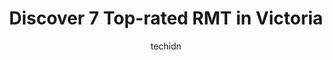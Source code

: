---
layout: ampstory
image: https://i0.wp.com/www.auto.or.id/wp-content/uploads/2023/06/victoria-massage-therapy-0-victoria-1686324061.jpeg?resize=640,853
author: techidn
featured: false
description: Victoria, British Columbia, Canada is a haven for RMT enthusiasts, boasting an impressive array of 7 top-notch establishments. Whether youre a seasoned connoisseur or simply curious to expl
title: Discover 7 Top-rated RMT in Victoria
cover:
   title: Discover 7 Top-rated RMT in Victoria
   subtitle: AUTO.OR.ID
   background: https://www.auto.or.id/wp-content/uploads/2023/06/victoria-massage-therapy-0-victoria-1686324061.jpeg

pages: 
 - layout: thirds
   top: <h1>#1 Thai Massage by Pat</h1>
   bottom: "<p>I have been here twice now and both times have been incredible experiences. The first time I took my sister and we both were soo happy with the massage (her standards are</p>"
   background: https://www.auto.or.id/wp-content/uploads/2023/06/victoria-massage-therapy-1-victoria-1686324062.jpeg
   backgroundblur: true
 - layout: thirds
   top: <h1>#2 Equilibrium Massage Therapy</h1>
   bottom: "<p>1121 Yates St #101, Victoria, BC V8V 3N1, Canada</p>"
   background: https://www.auto.or.id/wp-content/uploads/2023/06/victoria-massage-therapy-2-victoria-1686324063.jpeg
   cta:
      link: https://www.auto.or.id/discover-7-top-rated-rmt-in-victoria/
      text: Discover 7 Top-rated RMT in Victoria
 - layout: thirds
   top: <h1>#3 Rungs Thai Massage</h1>
   bottom: "<p>558A Fisgard St, Victoria, BC V8W 1R4, Canada</p>"
   background: https://images.unsplash.com/photo-1608585813346-61d43d84de94?ixlib=rb-4.0.3&ixid=MnwxMjA3fDB8MHxwaG90by1wYWdlfHx8fGVufDB8fHx8&auto=format&fit=crop&w=640&h=853&q=80
   cta:
      link: https://www.auto.or.id/discover-7-top-rated-rmt-in-victoria/
      text: Discover 7 Top-rated RMT in Victoria
 - layout: thirds
   top: <h1>#4 Big Feet 足王(Body Massage/Reflexology/Foot Massage/Acupuncture/按摩/마사지/ਮਾਲਸ਼/Mát Xa/マッサージ) DT Victoria, BC</h1>
   bottom: "<p>773 Fort St, Victoria, BC V8W 1H2, Canada</p>"
   background: https://images.unsplash.com/photo-1494697536454-6f39e2cc972d?ixlib=rb-4.0.3&ixid=MnwxMjA3fDB8MHxwaG90by1wYWdlfHx8fGVufDB8fHx8&auto=format&fit=crop&w=640&h=853&q=80
   cta:
      link: https://www.auto.or.id/discover-7-top-rated-rmt-in-victoria/
      text: Discover 7 Top-rated RMT in Victoria
 - layout: thirds
   top: <h1>#5 Remedy Wellness Centre</h1>
   bottom: "<p>214-852 Fort St, Victoria, BC V8W 1H8, Canada</p>"
   background: https://images.unsplash.com/photo-1575496917055-f23c822796eb?ixlib=rb-4.0.3&ixid=MnwxMjA3fDB8MHxwaG90by1wYWdlfHx8fGVufDB8fHx8&auto=format&fit=crop&w=640&h=853&q=80
   cta:
      link: https://www.auto.or.id/discover-7-top-rated-rmt-in-victoria/
      text: Discover 7 Top-rated RMT in Victoria
 - layout: thirds
   top: <h1>#6 Atlas Health Therapy</h1>
   bottom: "<p>1218 Langley St #1A, Victoria, BC V8W 1W2, Canada</p>"
   background: https://images.unsplash.com/photo-1508974576580-36a2f92ad3bc?ixlib=rb-4.0.3&ixid=MnwxMjA3fDB8MHxwaG90by1wYWdlfHx8fGVufDB8fHx8&auto=format&fit=crop&w=640&h=853&q=80
   cta:
      link: https://www.auto.or.id/discover-7-top-rated-rmt-in-victoria/
      text: Discover 7 Top-rated RMT in Victoria
 - layout: thirds
   top: <h1>#7 Kanokwan Thai Spa&Massage Victoria</h1>
   bottom: "<p>863 View St, Victoria, BC V8W 1K1, Canada</p>"
   background: https://images.unsplash.com/photo-1612593968469-d44a2e6ab5d2?ixlib=rb-4.0.3&ixid=MnwxMjA3fDB8MHxwaG90by1wYWdlfHx8fGVufDB8fHx8&auto=format&fit=crop&w=640&h=853&q=80
   cta:
      link: https://www.auto.or.id/discover-7-top-rated-rmt-in-victoria/
      text: Discover 7 Top-rated RMT in Victoria
 - layout: thirds
   middle: Continue reading...
   background: https://images.unsplash.com/photo-1567346495660-baf9ca9d661a?ixlib=rb-4.0.3&ixid=MnwxMjA3fDB8MHxwaG90by1wYWdlfHx8fGVufDB8fHx8&auto=format&fit=crop&w=640&h=853&q=80
   cta:
      link: https://www.auto.or.id/discover-7-top-rated-rmt-in-victoria/
      text: Discover 7 Top-rated RMT in Victoria

---